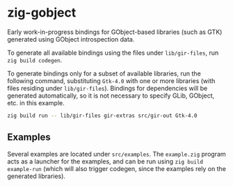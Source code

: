 # zig-gobject

Early work-in-progress bindings for GObject-based libraries (such as GTK)
generated using GObject introspection data.

To generate all available bindings using the files under `lib/gir-files`, run
`zig build codegen`.

To generate bindings only for a subset of available libraries, run the following
command, substituting `Gtk-4.0` with one or more libraries (with files residing
under `lib/gir-files`). Bindings for dependencies will be generated
automatically, so it is not necessary to specify GLib, GObject, etc. in this
example.

```sh
zig build run -- lib/gir-files gir-extras src/gir-out Gtk-4.0
```

## Examples

Several examples are located under `src/examples`. The `example.zig` program
acts as a launcher for the examples, and can be run using `zig build
example-run` (which will also trigger codegen, since the examples rely on the
generated libraries).
